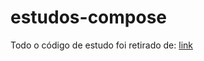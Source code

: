 # estudos-compose

Todo o código de estudo foi retirado de: [link](https://github.com/android/compose-samples)
